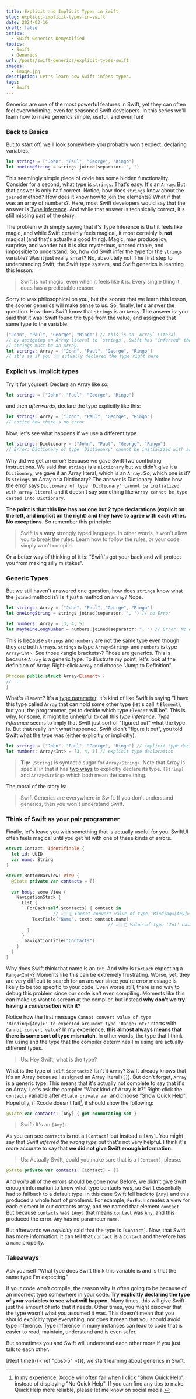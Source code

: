 ```yaml
---
title: Explicit and Implicit Types in Swift
slug: explicit-implicit-types-in-swift
date: 2024-03-16
draft: false
series:
  - Swift Generics Demystified
topics:
  - Swift
  - Generics
url: /posts/swift-generics/explicit-types-swift
images:
  - image.jpg
description: Let's learn how Swift infers types.
tags:
  - Swift
---
```

Generics are one of the most powerful features in Swift, yet they can often feel overwhelming, even for seasoned Swift developers. In this series we'll learn how to make generics simple, useful, and even fun!
### Back to Basics
But to start off, we'll look somewhere you probably won't expect: declaring variables. 
```swift
let strings = ["John", "Paul", "George", "Ringo"]
let oneLongString = strings.joined(separator: ", ") 
```
This seemingly simple piece of code has some hidden functionality. Consider for a second, what type is `strings`. That's easy. It's an `Array`. But that answer is only half correct. Notice, how does `strings` know about the `joined` method? How does it know how to join the elements? What if that was an array of numbers?. Here, most Swift developers would say that the answer is [Type Inference](https://docs.swift.org/swift-book/documentation/the-swift-programming-language/types/#Type-Inference). And while that answer is technically correct, it's still missing part of the story. 

The problem with simply saying that it's Type Inference is that it feels like magic, and while Swift certainly feels magical, it most certainly is **not** magical (and that's actually a good thing). Magic, may produce joy, surprise, and wonder but it is also mysterious, unpredictable, and impossible to understand. So, how did Swift infer the type for the `strings` variable? Was it just really smart? No, absolutely not. The first step to understanding Swift, the Swift type system, and Swift generics is learning this lesson: 

> Swift is not magic, even when it feels like it is. Every single thing it does has a predictable reason. 

Sorry to wax philosophical on you, but the sooner that we learn this lesson, the sooner generics will make sense to us. So, finally, let's answer the question. How does Swift know that `strings` is an `Array`. The answer is: you said that it was! Swift found the type from the value, and assigned that same type to the variable. 

```swift
["John", "Paul", "George", "Ringo"] // this is an `Array` Literal. 
// by assigning an Array literal to `strings`, Swift has "inferred" that 
// strings must be an Array. 
let strings: Array = ["John", "Paul", "George", "Ringo"]
// it's as if you 👆🏼 actually declared the type right here
```

### Explicit vs. Implicit types

Try it for yourself. Declare an Array like so: 
```swift
let strings = ["John", "Paul", "George", "Ringo"]
```
and then *afterwards*, declare the type explicitly like this: 
```swift
let strings: Array = ["John", "Paul", "George", "Ringo"] 
// notice how there's no error
```
Now, let's see what happens if we use a different type. 
```swift
let strings: Dictionary = ["John", "Paul", "George", "Ringo"] 
// Error: Dictionary of type 'Dictionary' cannot be initialized with array literal
```
Why did we get an error? Because we gave Swift two conflicting instructions. We said that `strings` is a `Dictionary` but we didn't give it a `Dictionary`, we gave it an Array literal, which is an `Array`. So, which one is it? Is `strings` an Array or a Dictionary? The answer is Dictionary. Notice how the error says `Dictionary of type 'Dictionary' cannot be initialized with array literal` and it doesn't say something like `Array cannot be type casted into Dictionary`. 

**The point is that this line has not one but 2 type declarations (explicit on the left, and implicit on the right) and they have to agree with each other. No exceptions.** So remember this principle: 

>Swift is a **very** strongly typed language. In other words, it won't allow you to break the rules. Learn how to follow the rules, or your code simply won't compile. 

Or a better way of thinking of it is: "Swift's got your back and will protect you from making silly mistakes".

### Generic Types
But we still haven't answered one question, how does `strings` know what the `joined` method is? Is it just a method on `Array`? Nope. 
```swift
let strings: Array = ["John", "Paul", "George", "Ringo"]
let oneLongString = strings.joined(separator: ", ") // no Error

let numbers: Array = [3, 4, 5]
let maybeOneLongNumber = numbers.joined(separator: ", ") // Error: No exact matches in call to instance method 'joined'
```
This is because `strings` and `numbers` are not the same type even though they are both `Array`s. `strings` is type `Array<String>` and `numbers` is type `Array<Int>`. See those `<`angle brackets`>`? Those are generics. This is because `Array` is a generic type. To illustrate my  point, let's look at the definition of Array. Right-click `Array` and choose "Jump to Definition". 
```swift
@frozen public struct Array<Element> {
// ...
}
```
What's `Element`? It's a [type parameter](https://docs.swift.org/swift-book/documentation/the-swift-programming-language/genericparametersandarguments/). It's kind of like Swift is saying "I have this type called `Array` that can hold some other type (let's call it `Element`), but you, the programmer, get to decide which type `Element` will be". This is why, for some, it might be unhelpful to call this *type inference*. *Type inference* seems to imply that Swift just sort of "figured out" what the type is. But that really isn't what happened. Swift didn't "figure it out", you told Swift what the type was (either explicitly or implicitly). 

```swift
let strings = ["John", "Paul", "George", "Ringo"] // implicit type declaration of Array<String>
let numbers: Array<Int> = [3, 4, 5] // explicit type declaration
```


> **Tip:** `[String]` is syntactic sugar for `Array<String>`.
> Note that Array is special in that it has [two ways](https://docs.swift.org/swift-book/documentation/the-swift-programming-language/types#Array-Type) to explicitly declare its type. `[String]` and `Array<String>` which both mean the same thing. 


The moral of the story is: 

>Swift Generics are everywhere in Swift. If you don't understand generics, then you won't understand Swift. 

### Think of Swift as your pair programmer

Finally, let's leave you with something that is actually useful for you. SwiftUI often feels magical until you get hit with one of these kinds of errors. 

```swift
struct Contact: Identifiable {
  let id: UUID
  var name: String
}

struct BottomBarView: View {
  @State private var contacts = []
  
  var body: some View {
    NavigationStack {
      List {
        ForEach(self.$contacts) { contact in 
		          // 👆🏼 🛑 Cannot convert value of type 'Binding<[Any]>' to expected argument type 'Range<Int>'        
          TextField("Name", text: contact.name) 
									   // 👆🏼 🛑 Value of type 'Int' has no member 'name'          
        }
      }
      .navigationTitle("Contacts")
    }
  }
}
```

Why does Swift think that name is an `Int`. And why is `ForEach` expecting a `Range<Int>`? Moments like this can be extremely frustrating. Worse, yet, they are very difficult to search for an answer since you're error message is likely to be too specific to your code. Even worse still, there is no way to debug this problem since our code isn't even compiling. Moments like this can make us want to scream at the compiler, but instead **why don't we try having a *conversation* with it?** 

Notice how the first message `Cannot convert value of type 'Binding<[Any]>' to expected argument type 'Range<Int>'` starts with `Cannot convert value`? In my experience, **this almost always means that there is some sort of type mismatch**. In other words, the type that I think I'm using and the type that the compiler determines I'm using are actually different types. 

>Us: Hey Swift, what is the type?

What is the type of `self.$contacts`? Isn't it `Array`? Swift already knows that it's an Array because I assigned an Array literal (`[]`). But don't forget, `Array` is a generic type. This means that it's actually not complete to say that it's an Array. Let's ask the compiler "What kind of Array is it?" Right-click the `contacts` variable after `@State private var` and choose "Show Quick Help".  Hopefully, if Xcode doesn't fail[^1], it should show the following: 

```swift
@State var contacts: [Any] { get nonmutating set }
```

[^1]: In my experience, Xcode will often fail when I click "Show Quick Help", instead of displaying "No Quick Help". If you can find any tips to make Quick Help more reliable, please let me know on social media. 

>Swift: It's an `[Any]`.

As you can see `contacts` is not a `[Contact]` but instead a `[Any]`. You might say that Swift *inferred the wrong type* but that's not very helpful. I think it's more accurate to say that **we did not give Swift enough information**.

>Us: Actually Swift, could you make sure that is a `[Contact]`, please.

```swift
@State private var contacts: [Contact] = []
```

And *voila* all of the errors should be gone now! Before, we didn't give Swift enough information to know what type contacts was, so Swift essentially had to fallback to a default type. In this case Swift fell back to `[Any]` and this produced a whole host of problems. For example, `ForEach` creates a view for each element in our contacts array, and we named that element `contact`. But because `contacts` was `[Any]` that means `contact` was `Any`, and this produced the error. `Any` has no parameter `name`. 

But afterwards we *explicitly* said that the type is `[Contact]`. Now, that Swift has more information, it can tell that `contact` is a `Contact` and therefore has a `name` property. 
### Takeaways
Ask yourself "What type does Swift think this variable is and is that the same type I'm expecting."

If your code won't compile, the reason why is often going to be because of an incorrect type somewhere in your code. **Try explicitly declaring the type of your variables to see what will happen.** Many times, this will give Swift just the amount of info that it needs. Other times, you might discover that the type wasn't what you assumed it was. This doesn't mean that you should explicitly type everything, nor does it mean that you should avoid type inference. Type inference in many instances can lead to code that is easier to read, maintain, understand and is even safer. 

But sometimes you and Swift will understand each other more if you just talk to each other. 

[Next time]({{< ref "post-5" >}}), we start learning about generics in Swift. 